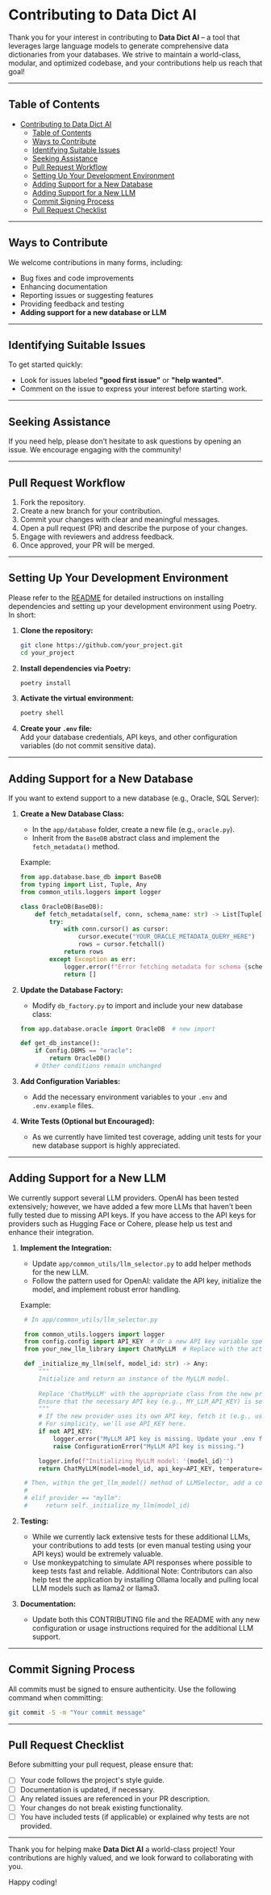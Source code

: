 # Contributing to Data Dict AI

Thank you for your interest in contributing to **Data Dict AI** – a tool that leverages large language models to generate comprehensive data dictionaries from your databases. We strive to maintain a world-class, modular, and optimized codebase, and your contributions help us reach that goal!

---

## Table of Contents

- [Contributing to Data Dict AI](#contributing-to-data-dict-ai)
  - [Table of Contents](#table-of-contents)
  - [Ways to Contribute](#ways-to-contribute)
  - [Identifying Suitable Issues](#identifying-suitable-issues)
  - [Seeking Assistance](#seeking-assistance)
  - [Pull Request Workflow](#pull-request-workflow)
  - [Setting Up Your Development Environment](#setting-up-your-development-environment)
  - [Adding Support for a New Database](#adding-support-for-a-new-database)
  - [Adding Support for a New LLM](#adding-support-for-a-new-llm)
  - [Commit Signing Process](#commit-signing-process)
  - [Pull Request Checklist](#pull-request-checklist)

---

## Ways to Contribute

We welcome contributions in many forms, including:
- Bug fixes and code improvements
- Enhancing documentation
- Reporting issues or suggesting features
- Providing feedback and testing
- **Adding support for a new database or LLM**

---

## Identifying Suitable Issues

To get started quickly:
- Look for issues labeled **"good first issue"** or **"help wanted"**.
- Comment on the issue to express your interest before starting work.

---

## Seeking Assistance

If you need help, please don’t hesitate to ask questions by opening an issue. We encourage engaging with the community!

---

## Pull Request Workflow

1. Fork the repository.
2. Create a new branch for your contribution.
3. Commit your changes with clear and meaningful messages.
4. Open a pull request (PR) and describe the purpose of your changes.
5. Engage with reviewers and address feedback.
6. Once approved, your PR will be merged.

---

## Setting Up Your Development Environment

Please refer to the [README](README.md) for detailed instructions on installing dependencies and setting up your development environment using Poetry. In short:

1. **Clone the repository:**
   ```bash
   git clone https://github.com/your_project.git
   cd your_project
   ```
2. **Install dependencies via Poetry:**
   ```bash
   poetry install
   ```
3. **Activate the virtual environment:**
   ```bash
   poetry shell
   ```
4. **Create your `.env` file:**  
   Add your database credentials, API keys, and other configuration variables (do not commit sensitive data).

---

## Adding Support for a New Database

If you want to extend support to a new database (e.g., Oracle, SQL Server):

1. **Create a New Database Class:**  
   - In the `app/database` folder, create a new file (e.g., `oracle.py`).
   - Inherit from the `BaseDB` abstract class and implement the `fetch_metadata()` method.

   Example:
   ```python
   from app.database.base_db import BaseDB
   from typing import List, Tuple, Any
   from common_utils.loggers import logger

   class OracleDB(BaseDB):
       def fetch_metadata(self, conn, schema_name: str) -> List[Tuple[Any, ...]]:
           try:
               with conn.cursor() as cursor:
                   cursor.execute("YOUR_ORACLE_METADATA_QUERY_HERE")
                   rows = cursor.fetchall()
               return rows
           except Exception as err:
               logger.error(f"Error fetching metadata for schema {schema_name}: {err}", exc_info=True)
               return []
   ```

2. **Update the Database Factory:**  
   - Modify `db_factory.py` to import and include your new database class:
   ```python
   from app.database.oracle import OracleDB  # new import

   def get_db_instance():
       if Config.DBMS == "oracle":
           return OracleDB()
       # Other conditions remain unchanged
   ```

3. **Add Configuration Variables:**  
   - Add the necessary environment variables to your `.env` and `.env.example` files.

4. **Write Tests (Optional but Encouraged):**  
   - As we currently have limited test coverage, adding unit tests for your new database support is highly appreciated.

---

## Adding Support for a New LLM

We currently support several LLM providers. OpenAI has been tested extensively; however, we have added a few more LLMs that haven’t been fully tested due to missing API keys. If you have access to the API keys for providers such as Hugging Face or Cohere, please help us test and enhance their integration.

1. **Implement the Integration:**  
   - Update `app/common_utils/llm_selector.py` to add helper methods for the new LLM.
   - Follow the pattern used for OpenAI: validate the API key, initialize the model, and implement robust error handling.

   Example:
   ```python
    # In app/common_utils/llm_selector.py

    from common_utils.loggers import logger
    from config.config import API_KEY  # Or a new API key variable specific to MyLLM if needed
    from your_new_llm_library import ChatMyLLM  # Replace with the actual import for the new LLM

    def _initialize_my_llm(self, model_id: str) -> Any:
        """
        Initialize and return an instance of the MyLLM model.
        
        Replace 'ChatMyLLM' with the appropriate class from the new provider's library.
        Ensure that the necessary API key (e.g., MY_LLM_API_KEY) is set in your environment or configuration.
        """
        # If the new provider uses its own API key, fetch it (e.g., using os.getenv("MY_LLM_API_KEY"))
        # For simplicity, we'll use API_KEY here.
        if not API_KEY:
            logger.error("MyLLM API key is missing. Update your .env file with the correct key.")
            raise ConfigurationError("MyLLM API key is missing.")

        logger.info(f"Initializing MyLLM model: '{model_id}'")
        return ChatMyLLM(model=model_id, api_key=API_KEY, temperature=0.0)

    # Then, within the get_llm_model() method of LLMSelector, add a condition:
    #
    # elif provider == "myllm":
    #     return self._initialize_my_llm(model_id)

   ```

2. **Testing:**  
   - While we currently lack extensive tests for these additional LLMs, your contributions to add tests (or even manual testing using your API keys) would be extremely valuable.
   - Use monkeypatching to simulate API responses where possible to keep tests fast and reliable.
Additional Note:
Contributors can also help test the application by installing Ollama locally and pulling local LLM models such as llama2 or llama3.


3. **Documentation:**  
   - Update both this CONTRIBUTING file and the README with any new configuration or usage instructions required for the additional LLM support.

---

## Commit Signing Process

All commits must be signed to ensure authenticity. Use the following command when committing:
```bash
git commit -S -m "Your commit message"
```

---

## Pull Request Checklist

Before submitting your pull request, please ensure that:
- [ ] Your code follows the project's style guide.
- [ ] Documentation is updated, if necessary.
- [ ] Any related issues are referenced in your PR description.
- [ ] Your changes do not break existing functionality.
- [ ] You have included tests (if applicable) or explained why tests are not provided.

---

Thank you for helping make **Data Dict AI** a world-class project! Your contributions are highly valued, and we look forward to collaborating with you.

Happy coding!
